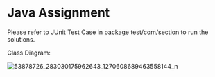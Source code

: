 # Java Assignment

Please refer to JUnit Test Case in package test/com/section to run the solutions.

Class Diagram:

![53878726_283030175962643_1270608689463558144_n](https://user-images.githubusercontent.com/48285853/53891245-ef776f80-4064-11e9-8513-3bc4cb5ba329.jpg)



      
